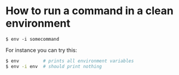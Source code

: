 

# How to run a command in a clean environment

```
$ env -i somecommand
```

For instance you can try this:
```bash
$ env         # prints all environment variables
$ env -i env  # should print nothing
```
